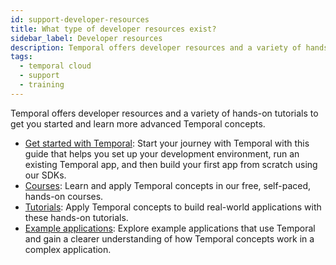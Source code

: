 ```yaml
---
id: support-developer-resources
title: What type of developer resources exist?
sidebar_label: Developer resources
description: Temporal offers developer resources and a variety of hands-on tutorials to get you started and learn more advanced Temporal concepts.
tags:
  - temporal cloud
  - support
  - training
---
```


Temporal offers developer resources and a variety of hands-on tutorials to get you started and learn more advanced Temporal concepts.

- [Get started with Temporal](https://learn.temporal.io/getting_started): Start your journey with Temporal with this guide that helps you set up your development environment, run an existing Temporal app, and then build your first app from scratch using our SDKs.
- [Courses](https://learn.temporal.io/courses): Learn and apply Temporal concepts in our free, self-paced, hands-on courses.
- [Tutorials](https://learn.temporal.io/tutorials): Apply Temporal concepts to build real-world applications with these hands-on tutorials.
- [Example applications](https://learn.temporal.io/examples): Explore example applications that use Temporal and gain a clearer understanding of how Temporal concepts work in a complex application.
